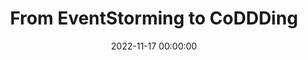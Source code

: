 ---
title: 'From EventStorming to CoDDDing'
description: >
 In this workshop, you will explore a domain and translate it to code by using Domain-Driven Design patterns. The workshop targets two groups: those starting to learn Domain-Driven Design and who want to practice their Domain-Driven Design knowledge. 
conference: 'NDC Minnesota'
type: 'workshop'
location: 'Minneapolis'
website: https://ndcminnesota.com/agenda/from-eventstorming-to-coddding/d3b872e8b0d0
date: 2022-11-17 00:00:00
featured_image: '/images/speaking/2022-11-17-ndc-minnesota-from-eventstorming-to-coddding.webp'
---